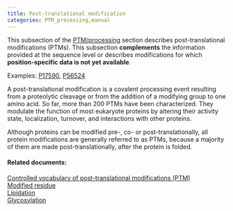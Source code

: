 ```yaml
---
title: Post-translational modification
categories: PTM_processing,manual
---
```


This subsection of the [PTM/processing](https://www.uniprot.org/help/ptm%5Fprocessing%5Fsection) section describes post-translational modifications (PTMs). This subsection **complements** the information provided at the sequence level or describes modifications for which **position-specific data is not yet available**.

Examples: [P17590](https://www.uniprot.org/uniprotkb/P17590#ptm%5Fprocessing), [P56524](https://www.uniprot.org/uniprotkb/P56524#ptm%5Fprocessing)

A post-translational modification is a covalent processing event resulting from a proteolytic cleavage or from the addition of a modifying group to one amino acid. So far, more than 200 PTMs have been characterized. They modulate the function of most eukaryote proteins by altering their activity state, localization, turnover, and interactions with other proteins.

Although proteins can be modified pre-, co- or post-translationally, all protein modifications are generally referred to as PTMs, because a majority of them are made post-translationally, after the protein is folded.

#### Related documents:

[Controlled vocabulary of post-translational modifications (PTM)](https://ftp.uniprot.org/pub/databases/uniprot/current_release/knowledgebase/complete/docs/ptmlist)  
[Modified residue](https://www.uniprot.org/help/mod%5Fres)  
[Lipidation](https://www.uniprot.org/help/lipid)  
[Glycosylation](https://www.uniprot.org/help/carbohyd)
